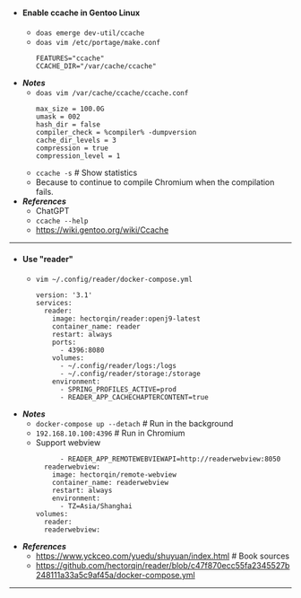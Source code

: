 - #### Enable ccache in Gentoo Linux
    - `doas emerge dev-util/ccache`
    - `doas vim /etc/portage/make.conf`
      ```
      FEATURES="ccache"
      CCACHE_DIR="/var/cache/ccache"
      ```
- ***Notes***
    - `doas vim /var/cache/ccache/ccache.conf`
      ```
      max_size = 100.0G
      umask = 002
      hash_dir = false
      compiler_check = %compiler% -dumpversion
      cache_dir_levels = 3
      compression = true
      compression_level = 1
      ```
    - `ccache -s` # Show statistics
    - Because to continue to compile Chromium when the compilation fails.
- ***References***
    - ChatGPT
    - `ccache --help`
    - https://wiki.gentoo.org/wiki/Ccache
- ---
- #### Use "reader"
    - `vim ~/.config/reader/docker-compose.yml`
      ```
      version: '3.1'
      services:
        reader:
          image: hectorqin/reader:openj9-latest
          container_name: reader
          restart: always
          ports:
            - 4396:8080
          volumes:
            - ~/.config/reader/logs:/logs
            - ~/.config/reader/storage:/storage
          environment:
            - SPRING_PROFILES_ACTIVE=prod
            - READER_APP_CACHECHAPTERCONTENT=true
      ```
- ***Notes***
    - `docker-compose up --detach` # Run in the background
    - `192.168.10.100:4396` # Run in Chromium
    - Support webview
      ```
            - READER_APP_REMOTEWEBVIEWAPI=http://readerwebview:8050
        readerwebview:
          image: hectorqin/remote-webview
          container_name: readerwebview
          restart: always
          environment:
            - TZ=Asia/Shanghai
      volumes:
        reader:
        readerwebview:
      ```
- ***References***
    - https://www.yckceo.com/yuedu/shuyuan/index.html # Book sources
    - https://github.com/hectorqin/reader/blob/c47f870ecc55fa2345527b248111a33a5c9af45a/docker-compose.yml
- ---
